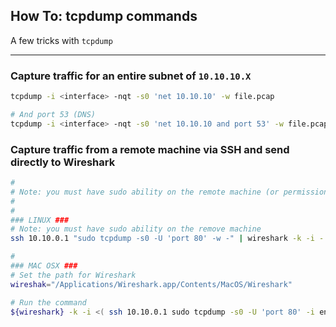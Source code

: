 ## How To: tcpdump commands

A few tricks with `tcpdump`

---


### Capture traffic for an entire subnet of `10.10.10.X`
```bash
tcpdump -i <interface> -nqt -s0 'net 10.10.10' -w file.pcap

# And port 53 (DNS)
tcpdump -i <interface> -nqt -s0 'net 10.10.10 and port 53' -w file.pcap
```

### Capture traffic from a remote machine via SSH and send directly to Wireshark
```bash
#
# Note: you must have sudo ability on the remote machine (or permission to run tcpdump as a normal user)
#
#
### LINUX ###
# Note: you must have sudo ability on the remove machine
ssh 10.10.0.1 "sudo tcpdump -s0 -U 'port 80' -w -" | wireshark -k -i -

#
### MAC OSX ###
# Set the path for Wireshark
wireshak="/Applications/Wireshark.app/Contents/MacOS/Wireshark"

# Run the command
${wireshark} -k -i <( ssh 10.10.0.1 sudo tcpdump -s0 -U 'port 80' -i ens18 -w - )
```

